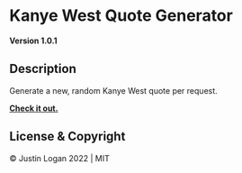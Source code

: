 # **Kanye West Quote Generator**

**Version 1.0.1**

## **Description**

Generate a new, random Kanye West quote per request.

**[Check it out.]()**

## **License & Copyright**

&copy; Justin Logan 2022 | MIT
